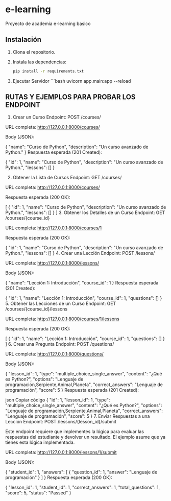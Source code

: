 # e-learning
Proyecto de academia e-learning basico

## Instalación

1. Clona el repositorio.
2. Instala las dependencias:

   ```bash
   pip install -r requirements.txt

3. Ejecutar Servidor
       ```bash
      uvicorn app.main:app --reload

## RUTAS Y EJEMPLOS PARA PROBAR LOS ENDPOINT
1. Crear un Curso
Endpoint: POST /courses/

URL completa: http://127.0.0.1:8000/courses/

Body (JSON):

{
  "name": "Curso de Python",
  "description": "Un curso avanzado de Python."
}
Respuesta esperada (201 Created):

{
  "id": 1,
  "name": "Curso de Python",
  "description": "Un curso avanzado de Python.",
  "lessons": []
}

2. Obtener la Lista de Cursos
Endpoint: GET /courses/

URL completa: http://127.0.0.1:8000/courses/

Respuesta esperada (200 OK):

[
  {
    "id": 1,
    "name": "Curso de Python",
    "description": "Un curso avanzado de Python.",
    "lessons": []
  }
]
3. Obtener los Detalles de un Curso
Endpoint: GET /courses/{course_id}

URL completa: http://127.0.0.1:8000/courses/1

Respuesta esperada (200 OK):

{
  "id": 1,
  "name": "Curso de Python",
  "description": "Un curso avanzado de Python.",
  "lessons": []
}
4. Crear una Lección
Endpoint: POST /lessons/

URL completa: http://127.0.0.1:8000/lessons/

Body (JSON):

{
  "name": "Lección 1: Introducción",
  "course_id": 1
}
Respuesta esperada (201 Created):

{
  "id": 1,
  "name": "Lección 1: Introducción",
  "course_id": 1,
  "questions": []
}
5. Obtener las Lecciones de un Curso
Endpoint: GET /courses/{course_id}/lessons

URL completa: http://127.0.0.1:8000/courses/1/lessons

Respuesta esperada (200 OK):

[
  {
    "id": 1,
    "name": "Lección 1: Introducción",
    "course_id": 1,
    "questions": []
  }
]
6. Crear una Pregunta
Endpoint: POST /questions/

URL completa: http://127.0.0.1:8000/questions/

Body (JSON):

{
  "lesson_id": 1,
  "type": "multiple_choice_single_answer",
  "content": "¿Qué es Python?",
  "options": "Lenguaje de programación,Serpiente,Animal,Planeta",
  "correct_answers": "Lenguaje de programación",
  "score": 5
}
Respuesta esperada (201 Created):

json
Copiar código
{
  "id": 1,
  "lesson_id": 1,
  "type": "multiple_choice_single_answer",
  "content": "¿Qué es Python?",
  "options": "Lenguaje de programación,Serpiente,Animal,Planeta",
  "correct_answers": "Lenguaje de programación",
  "score": 5
}
7. Enviar Respuestas a una Lección
Endpoint: POST /lessons/{lesson_id}/submit

Este endpoint requiere que implementes la lógica para evaluar las respuestas del estudiante y devolver un resultado. El ejemplo asume que ya tienes esta lógica implementada.

URL completa: http://127.0.0.1:8000/lessons/1/submit

Body (JSON):

{
  "student_id": 1,
  "answers": [
    {
      "question_id": 1,
      "answer": "Lenguaje de programación"
    }
  ]
}
Respuesta esperada (200 OK):

{
  "lesson_id": 1,
  "student_id": 1,
  "correct_answers": 1,
  "total_questions": 1,
  "score": 5,
  "status": "Passed"
}
